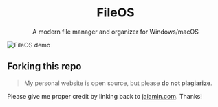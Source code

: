 <h1 align="center">
  FileOS
</h1>
<p align="center">
  A modern file manager and organizer for Windows/macOS
</p>

<img src="https://raw.githubusercontent.com/jamino30/Files/main/fileman-demo.png" alt="FileOS demo" />

## Forking this repo

> My personal website is open source, but please **do not plagiarize**. 

Please give me proper credit by linking back to [jaiamin.com](https://jaiamin.com). Thanks!
